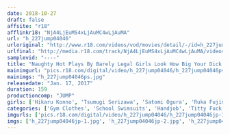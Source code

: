 ```yaml
---
date: 2018-10-27
draft: false
affsite: "r18"
afflinkr18: "NjA4LjEuMS4xLjAuMC4wLjAuMA"
url: "h_227jump04046"
urloriginal: "http://www.r18.com/videos/vod/movies/detail/-/id=h_227jump04046"
urlfinal: "http://media.r18.com/track/NjA4LjEuMS4xLjAuMC4wLjAuMA/videos/vod/movies/detail/-/id=h_227jump04046"
samplevid: "----"
title: "Naughty Hot Plays By Barely Legal Girls Look How Big Your Dick Has Gotten! 10 Girls"
mainimgurl: "pics.r18.com/digital/video/h_227jump04046/h_227jump04046ps.jpg"
mainimgs: "h_227jump04046ps.jpg"
releasedate: "Jan. 17, 2017"
duration: 159
productioncomp: "JUMP"
girls: ['Hikaru Konno', 'Tsumugi Serizawa', 'Satomi Ogura', 'Ruka Fujimi', 'Mayu Sato', 'Airi Sato', 'Yukari Uno', 'Hitomi Nanase', 'Haruna Aitsuki', 'Kurumi Kawane']
categories: ['Gym Clothes', 'School Swimsuits', 'Handjob', 'Titty Fuck', 'Footjob']
imgurls: ['pics.r18.com/digital/video/h_227jump04046/h_227jump04046jp-1.jpg', 'pics.r18.com/digital/video/h_227jump04046/h_227jump04046jp-2.jpg', 'pics.r18.com/digital/video/h_227jump04046/h_227jump04046jp-3.jpg', 'pics.r18.com/digital/video/h_227jump04046/h_227jump04046jp-4.jpg', 'pics.r18.com/digital/video/h_227jump04046/h_227jump04046jp-5.jpg', 'pics.r18.com/digital/video/h_227jump04046/h_227jump04046jp-6.jpg', 'pics.r18.com/digital/video/h_227jump04046/h_227jump04046jp-7.jpg', 'pics.r18.com/digital/video/h_227jump04046/h_227jump04046jp-8.jpg', 'pics.r18.com/digital/video/h_227jump04046/h_227jump04046jp-9.jpg', 'pics.r18.com/digital/video/h_227jump04046/h_227jump04046jp-10.jpg', 'pics.r18.com/digital/video/h_227jump04046/h_227jump04046jp-11.jpg', 'pics.r18.com/digital/video/h_227jump04046/h_227jump04046jp-12.jpg', 'pics.r18.com/digital/video/h_227jump04046/h_227jump04046jp-13.jpg', 'pics.r18.com/digital/video/h_227jump04046/h_227jump04046jp-14.jpg', 'pics.r18.com/digital/video/h_227jump04046/h_227jump04046jp-15.jpg', 'pics.r18.com/digital/video/h_227jump04046/h_227jump04046jp-16.jpg', 'pics.r18.com/digital/video/h_227jump04046/h_227jump04046jp-17.jpg', 'pics.r18.com/digital/video/h_227jump04046/h_227jump04046jp-18.jpg', 'pics.r18.com/digital/video/h_227jump04046/h_227jump04046jp-19.jpg', 'pics.r18.com/digital/video/h_227jump04046/h_227jump04046jp-20.jpg']
imgs: ['h_227jump04046jp-1.jpg', 'h_227jump04046jp-2.jpg', 'h_227jump04046jp-3.jpg', 'h_227jump04046jp-4.jpg', 'h_227jump04046jp-5.jpg', 'h_227jump04046jp-6.jpg', 'h_227jump04046jp-7.jpg', 'h_227jump04046jp-8.jpg', 'h_227jump04046jp-9.jpg', 'h_227jump04046jp-10.jpg', 'h_227jump04046jp-11.jpg', 'h_227jump04046jp-12.jpg', 'h_227jump04046jp-13.jpg', 'h_227jump04046jp-14.jpg', 'h_227jump04046jp-15.jpg', 'h_227jump04046jp-16.jpg', 'h_227jump04046jp-17.jpg', 'h_227jump04046jp-18.jpg', 'h_227jump04046jp-19.jpg', 'h_227jump04046jp-20.jpg']
---
```

